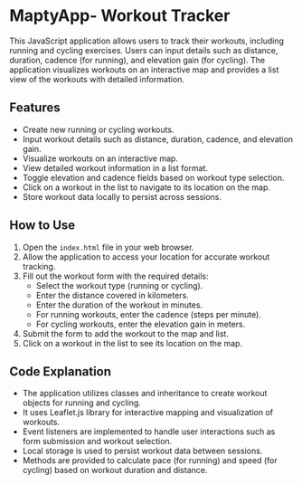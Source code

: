 # MaptyApp- Workout Tracker

This JavaScript application allows users to track their workouts, including running and cycling exercises. Users can input details such as distance, duration, cadence (for running), and elevation gain (for cycling). The application visualizes workouts on an interactive map and provides a list view of the workouts with detailed information.

## Features

- Create new running or cycling workouts.
- Input workout details such as distance, duration, cadence, and elevation gain.
- Visualize workouts on an interactive map.
- View detailed workout information in a list format.
- Toggle elevation and cadence fields based on workout type selection.
- Click on a workout in the list to navigate to its location on the map.
- Store workout data locally to persist across sessions.

## How to Use

1. Open the `index.html` file in your web browser.
2. Allow the application to access your location for accurate workout tracking.
3. Fill out the workout form with the required details:
   - Select the workout type (running or cycling).
   - Enter the distance covered in kilometers.
   - Enter the duration of the workout in minutes.
   - For running workouts, enter the cadence (steps per minute).
   - For cycling workouts, enter the elevation gain in meters.
4. Submit the form to add the workout to the map and list.
5. Click on a workout in the list to see its location on the map.

## Code Explanation

- The application utilizes classes and inheritance to create workout objects for running and cycling.
- It uses Leaflet.js library for interactive mapping and visualization of workouts.
- Event listeners are implemented to handle user interactions such as form submission and workout selection.
- Local storage is used to persist workout data between sessions.
- Methods are provided to calculate pace (for running) and speed (for cycling) based on workout duration and distance.

